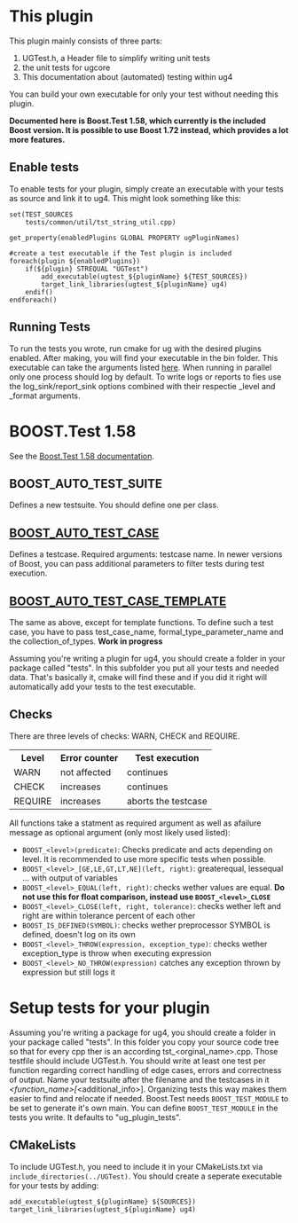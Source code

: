 # This plugin
This plugin mainly consists of three parts:
1. UGTest.h, a Header file to simplify writing unit tests
2. the unit tests for ugcore
3. This documentation about (automated) testing within ug4

You can build your own executable for only your test without needing this plugin.

**Documented here is Boost.Test 1.58, which currently is the included Boost version. It is possible to use Boost 1.72 instead, which provides a lot more features.**

## Enable tests
To enable tests for your plugin, simply create an executable with your tests as source and link it to ug4. This might look something like this:
```
set(TEST_SOURCES
    tests/common/util/tst_string_util.cpp)

get_property(enabledPlugins GLOBAL PROPERTY ugPluginNames)

#create a test executable if the Test plugin is included
foreach(plugin ${enabledPlugins})
    if(${plugin} STREQUAL "UGTest")
        add_executable(ugtest_${pluginName} ${TEST_SOURCES})
        target_link_libraries(ugtest_${pluginName} ug4)
    endif()
endforeach()
```
## Running Tests
To run the tests you wrote, run cmake for ug with the desired plugins enabled. After making, you will find your executable in the bin folder.
This executable can take the arguments listed [here](https://www.boost.org/doc/libs/1_58_0/libs/test/doc/html/utf/user-guide/runtime-config/reference.html). When running in parallel only one process should log by default. To write logs or reports to fies use the log_sink/report_sink options combined with their respectie _level and _format arguments.

# BOOST.Test 1.58
See the [Boost.Test 1.58 documentation](https://www.boost.org/doc/libs/1_58_0/libs/test/doc/html/index.html).
## BOOST_AUTO_TEST_SUITE
Defines a new testsuite. You should define one per class.

## [BOOST_AUTO_TEST_CASE](https://www.boost.org/doc/libs/1_58_0/libs/test/doc/html/utf/user-guide/test-organization/auto-nullary-test-case.html)
Defines a testcase. Required arguments: testcase name. In newer versions of Boost, you can pass additional parameters to filter tests during test execution.

## [BOOST_AUTO_TEST_CASE_TEMPLATE](https://www.boost.org/doc/libs/1_58_0/libs/test/doc/html/utf/user-guide/test-organization/auto-test-case-template.html)
The same as above, except for template functions. To define such a test case, you have to pass test_case_name, formal_type_parameter_name and the collection_of_types.
**Work in progress**

Assuming you're writing a plugin for ug4, you should create a folder in your package called "tests". In this subfolder you put all your tests and needed data. That's basically it, cmake will find these and if you did it right will automatically add your tests to the test executable.

## Checks
There are three levels of checks: WARN, CHECK and REQUIRE.

<table>
    <tr>
        <th>Level</th>
        <th>Error counter</th>
        <th>Test execution</th>
    </tr>
    <tr>   
        <td>WARN</td>
        <td>not affected</td>
        <td>continues</td>
    </tr>
    <tr>   
        <td>CHECK</td>
        <td>increases</td>
        <td>continues</td>
    </tr>
    <tr>   
        <td>REQUIRE</td>
        <td>increases</td>
        <td>aborts the testcase</td>
    </tr>
</table>

All functions take a statment as required argument as well as afailure message as optional argument (only most likely used listed):
+ `BOOST_<level>(predicate)`: Checks predicate and acts depending on level. It is recommended to use more specific tests when possible.
+ `BOOST_<level>_[GE,LE,GT,LT,NE](left, right)`: greaterequal, lessequal ... with output of variables
+ `BOOST_<level>_EQUAL(left, right)`: checks wether values are equal. **Do not use this for float comparison, instead use `BOOST_<level>_CLOSE`**
+ `BOOST_<level>_CLOSE(left, right, tolerance)`: checks wether left and right are within tolerance percent of each other
+ `BOOST_IS_DEFINED(SYMBOL)`: checks wether preprocessor SYMBOL is defined, doesn't log on its own
+ `BOOST_<level>_THROW(expression, exception_type)`: checks wether exception_type is throw when executing expression
+ `BOOST_<level>_NO_THROW(expression)` catches any exception thrown by expression but still logs it

# Setup tests for your plugin
Assuming you're writing a package for ug4, you should create a folder in your package called "tests". In this folder you copy your source code tree so that for every cpp ther is an according tst_<orginal_name>.cpp. Those testfile should include UGTest.h. You should write at least one test per function regarding correct handling of edge cases, errors and correctness of output. Name your testsuite after the filename and the testcases in it <filename>_<function_name>[_<additional_info>]. Organizing tests this way makes them easier to find and relocate if needed.
Boost.Test needs `BOOST_TEST_MODULE` to be set to generate it's own main. You can define `BOOST_TEST_MODULE` in the tests you write. It defaults to "ug_plugin_tests".

## CMakeLists
To include UGTest.h, you need to include it in your CMakeLists.txt via `include_directories(../UGTest)`.
You should create a seperate executable for your tests by adding:
```
add_executable(ugtest_${pluginName} ${SOURCES})
target_link_libraries(ugtest_${pluginName} ug4)
```

